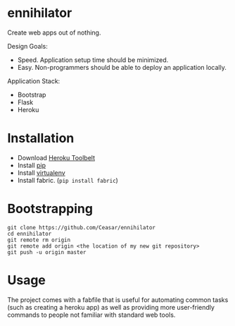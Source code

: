 

# ennihilator

Create web apps out of nothing.

Design Goals:

- Speed. Application setup time should be minimized.
- Easy. Non-programmers should be able to deploy an application locally.

Application Stack:

- Bootstrap
- Flask
- Heroku

# Installation

- Download [Heroku Toolbelt](https://toolbelt.heroku.com/)
- Install [pip](http://www.pip-installer.org/en/latest/installing.html)
- Install [virtualenv](http://www.virtualenv.org/en/latest/#installation)
- Install fabric. (`pip install fabric`)

# Bootstrapping

```
git clone https://github.com/Ceasar/ennihilator
cd ennihilator
git remote rm origin
git remote add origin <the location of my new git repository>
git push -u origin master
```

# Usage

The project comes with a fabfile that is useful for automating common tasks (such as creating a heroku app) as well as providing more user-friendly commands to people not familiar with standard web tools.
